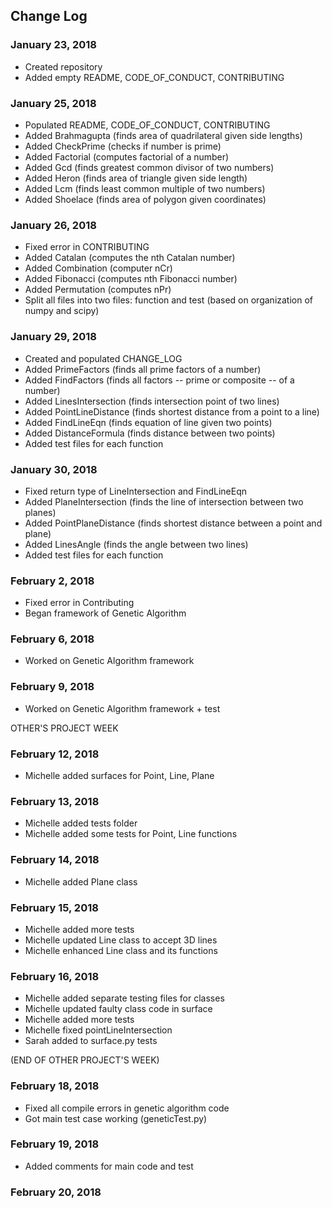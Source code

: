 ## Change Log

### January 23, 2018
* Created repository
* Added empty README, CODE_OF_CONDUCT, CONTRIBUTING

### January 25, 2018
* Populated README, CODE_OF_CONDUCT, CONTRIBUTING
* Added Brahmagupta (finds area of quadrilateral given side lengths)
* Added CheckPrime (checks if number is prime)
* Added Factorial (computes factorial of a number)
* Added Gcd (finds greatest common divisor of two numbers)
* Added Heron (finds area of triangle given side length)
* Added Lcm (finds least common multiple of two numbers)
* Added Shoelace (finds area of polygon given coordinates)

### January 26, 2018
* Fixed error in CONTRIBUTING
* Added Catalan (computes the nth Catalan number)
* Added Combination (computer nCr)
* Added Fibonacci (computes nth Fibonacci number)
* Added Permutation (computes nPr)
* Split all files into two files: function and test (based on organization of numpy and scipy)

### January 29, 2018
* Created and populated CHANGE_LOG
* Added PrimeFactors (finds all prime factors of a number)
* Added FindFactors (finds all factors -- prime or composite -- of a number)
* Added LinesIntersection (finds intersection point of two lines)
* Added PointLineDistance (finds shortest distance from a point to a line)
* Added FindLineEqn (finds equation of line given two points)
* Added DistanceFormula (finds distance between two points)
* Added test files for each function

### January 30, 2018
* Fixed return type of LineIntersection and FindLineEqn
* Added PlaneIntersection (finds the line of intersection between two planes)
* Added PointPlaneDistance (finds shortest distance between a point and plane)
* Added LinesAngle (finds the angle between two lines)
* Added test files for each function

### February 2, 2018
* Fixed error in Contributing
* Began framework of Genetic Algorithm

### February 6, 2018
* Worked on Genetic Algorithm framework

### February 9, 2018
* Worked on Genetic Algorithm framework + test

OTHER'S PROJECT WEEK
### February 12, 2018
* Michelle added surfaces for Point, Line, Plane

### February 13, 2018
* Michelle added tests folder
* Michelle added some tests for Point, Line functions

### February 14, 2018
* Michelle added Plane class

### February 15, 2018
* Michelle added more tests
* Michelle updated Line class to accept 3D lines
* Michelle enhanced Line class and its functions

### February 16, 2018
* Michelle added separate testing files for classes
* Michelle updated faulty class code in surface
* Michelle added more tests
* Michelle fixed pointLineIntersection
* Sarah added to surface.py tests

(END OF OTHER PROJECT'S WEEK)

### February 18, 2018
* Fixed all compile errors in genetic algorithm code
* Got main test case working (geneticTest.py)

### February 19, 2018
* Added comments for main code and test

### February 20, 2018
